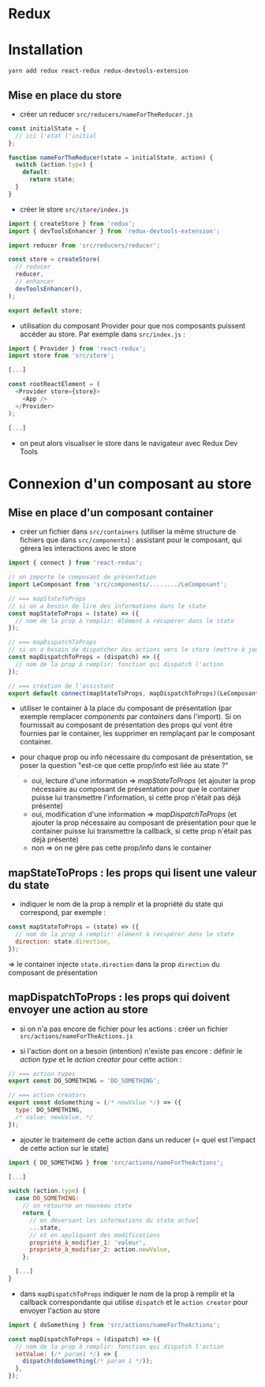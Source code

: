 # Redux

# Installation

`yarn add redux react-redux redux-devtools-extension`

## Mise en place du store

- créer un reducer `src/reducers/nameForTheReducer.js`

```js
const initialState = {
  // ici l'état l'initial
};

function nameForTheReducer(state = initialState, action) {
  switch (action.type) {
    default:
      return state;
  }
}
```

- créer le store `src/store/index.js`

```js
import { createStore } from 'redux';
import { devToolsEnhancer } from 'redux-devtools-extension';

import reducer from 'src/reducers/reducer';

const store = createStore(
  // reducer
  reducer,
  // enhancer
  devToolsEnhancer(),
);

export default store;
```

- utilisation du composant Provider pour que nos composants puissent accéder au store. Par exemple dans `src/index.js` :
  
```js
import { Provider } from 'react-redux';
import store from 'src/store';

[...]

const rootReactElement = (
  <Provider store={store}>
    <App />
  </Provider>
);
  
[...]

```

- on peut alors visualiser le store dans le navigateur avec Redux Dev Tools

# Connexion d'un composant au store


## Mise en place d'un composant container


- créer un fichier dans `src/containers` (utiliser la même structure de fichiers que dans `src/components`) : assistant pour le composant, qui gèrera les interactions avec le store

``` js
import { connect } from 'react-redux';

// on importe le composant de présentation
import LeComposant from 'src/components/......../LeComposant';

// === mapStateToProps
// si on a besoin de lire des informations dans le state
const mapStateToProps = (state) => ({
  // nom de la prop à remplir: élément à récupérer dans le state
});

// === mapDispatchToProps
// si on a besoin de dispatcher des actions vers le store (mettre à jour le state)
const mapDispatchToProps = (dispatch) => ({
  // nom de la prop à remplir: fonction qui dispatch l'action
});

// === création de l'assistant
export default connect(mapStateToProps, mapDispatchToProps)(LeComposant);

```

- utiliser le container à la place du composant de présentation (par exemple remplacer _components_ par _containers_ dans l'import). Si on fournissait au composant de présentation des props qui vont être fournies par le container, les supprimer en remplaçant par le composant container.

- pour chaque prop ou info nécessaire du composant de présentation, se poser la question "est-ce que cette prop/info est liée au state ?"
   - oui, lecture d'une information => _mapStateToProps_ (et ajouter la prop nécessaire au composant de présentation pour que le container puisse lui transmettre l'information, si cette prop n'était pas déjà présente)
   - oui, modification d'une information => _mapDispatchToProps_ (et ajouter la prop nécessaire au composant de présentation pour que le container puisse lui transmettre la callback, si cette prop n'était pas déjà présente)
   - non => on ne gère pas cette prop/info dans le container

## mapStateToProps : les props qui lisent une valeur du state

- indiquer le nom de la prop à remplir et la propriété du state qui correspond, par exemple :
``` js
const mapStateToProps = (state) => ({
  // nom de la prop à remplir: élément à récupérer dans le state
  direction: state.direction,
});
```

=> le container injecte `state.direction` dans la prop `direction` du composant de présentation

## mapDispatchToProps : les props qui doivent envoyer une action au store

- si on n'a pas encore de fichier pour les actions : créer un fichier `src/actions/nameForTheActions.js`

- si l'action dont on a besoin (intention) n'existe pas encore : définir le _action type_ et le _action creator_ pour cette action :

 ```javascript
 // === action types
 export const DO_SOMETHING = 'DO_SOMETHING';

 // === action creators
 export const doSomething = (/* newValue */) => ({
   type: DO_SOMETHING,
   /* value: newValue, */
 });

```

- ajouter le traitement de cette action dans un reducer (= quel est l'impact de cette action sur le state) 

```javascript
import { DO_SOMETHING } from 'src/actions/nameForTheActions';

[...]

switch (action.type) {
  case DO_SOMETHING:
    // on retourne un nouveau state
    return {
      // en déversant les informations du state actuel
      ...state,
      // et en appliquant des modifications
      propriété_à_modifier_1: 'valeur',
      propriété_à_modifier_2: action.newValue,
    };

  [...]
}

```

- dans `mapDispatchToProps` indiquer le nom de la prop à remplir et la callback correspondante qui utilise `dispatch` et le `action creator` pour envoyer l'action au store

```javascript
import { doSomething } from 'src/actions/nameForTheActions';

const mapDispatchToProps = (dispatch) => ({
  // nom de la prop à remplir: fonction qui dispatch l'action
  setValue: (/* param1 */) => {
    dispatch(doSomething(/* param 1 */));
  },
});
```



